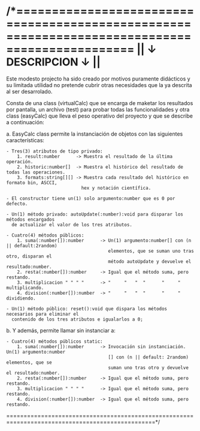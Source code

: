 /*===============================================================================================
||                                    ↓ DESCRIPCION ↓                                          ||
=================================================================================================
 Este modesto projecto ha sido creado por motivos puramente didácticos y su limitada utilidad no
 pretende cubrir otras necesidades que la ya descrita al ser desarrolado.

 Consta de una class (virtualCalc) que se encarga de maketar los resultados por pantalla, un
 archivo (test) para probar todas las funcionalidades y otra class (easyCalc) que lleva el peso
 operativo del proyecto y que se describe a continuación:
   
 a. EasyCalc class permite la instanciación de objetos con las siguientes características:
   
    - Tres(3) atributos de tipo privado:
        1. result:number      -> Muestra el resultado de la última operación.
        2. historic:number[]  -> Muestra el histórico del resultado de todas las operaciones.
        3. formats:string[][] -> Muestra cada resultado del histórico en formato bin, ASCCI,
                                hex y notación científica.

    - El constructor tiene un(1) solo argumento:number que es 0 por defecto.

    - Un(1) método privado: autoUpdate(:number):void para disparar los métodos encargados
      de actualizar el valor de los tres atributos.

    - Cuatro(4) métodos públicos:
        1. suma(:number[]):number      -> Un(1) argumento:number[] con (n || default:2random)
                                          elementos, que se suman uno tras otro, disparan el
                                          método autoUpdate y devuelve el resultado:number.
        2. resta(:number[]):number     -> Igual que el método suma, pero restando.
        3. multiplicacion " " " "      -> "     "   "  "      "     "    multiplicando.
        4. division(:number[]):number  -> "     "   "  "      "     "    dividiendo.
                                            
    - Un(1) método público: reset():void que dispara los métodos necesarios para eliminar el
      contenido de los tres atributos e igualarlos a 0;

 b. Y además, permite llamar sin instanciar a:
                                            
    - Cuatro(4) métodos públicos static:
        1. suma(:number[]):number      -> Invocación sin instanciación. Un(1) argumento:number
                                          [] con (n || default: 2random) elementos, que se
                                          suman uno tras otro y devuelve el resultado:number.
        2. resta(:number[]):number     -> Igual que el método suma, pero restando.
        3. multiplicacion " " " "      -> Igual que el método suma, pero restando.
        4. division(:number[]):number  -> Igual que el método suma, pero restando.

=================================================================================================*/